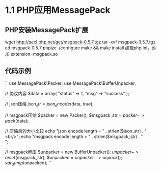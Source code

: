 # 1.1 PHP应用MessagePack

## PHP安装MessagePack扩展
wget http://pecl.php.net/get/msgpack-0.5.7.tgz
tar -xvf msgpack-0.5.7.tgz
cd msgpack-0.5.7
phpize
./configure
make && make install
编辑php.ini，添加
extension=msgpack.so

## 代码示例
``
use MessagePack\Packer;
use MessagePack\BufferUnpacker;

// 协议内容
$data = array(
	"status" => 1,
	"msg" => "success"
);

// json压缩
$json_str = json_encode($data, true);

// msgpack压缩
$packer = new Packer();
$msgpack_str = $packer->pack($data);

// 压缩后的大小比较
echo "json encode length = " . strlen($json_str) . "<br/>";
echo "msgpack encode length = " . strlen($msgpack_str) . "<br/>"; 

// msgpack解压
$unpacker = new BufferUnpacker();
$unpacker->reset($msgpack_str);
$unpacked = $unpacker->unpack();
var_dump($unpacked);
``